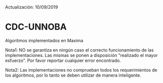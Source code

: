 Actualización: 10/09/2019

# CDC-UNNOBA
Algoritmos implementados en Maxima

Nota1: NO se garantiza en ningún caso el correcto funcionamiento de las implementaciones. Las mismas se ponen a disposición "realizado el mayor esfuerzo". Por favor reportar cualquier error encontrado.

Nota2: Las implementaciones no comprueban todos los requerimientos de los algoritmos, por lo tanto se deben utilizar de manera inteligente.
